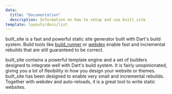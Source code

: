 ```yaml
---
data:
  title: "Documentation"
  description: Information on how to setup and use built_site
template: layouts/docs/list
---
```


built_site is a fast and powerful static site generator built with Dart's build system.
Build tools like [build_runner](https://pub.dev/packages/build_runner) or
[webdev](https://pub.dev/packages/webdev) enable fast and incremental rebuilds that are
still guaranteed to be correct.

built_site contains a powerful template engine and a set of builders designed to integrate
well with Dart's build system.
It is fairly unopinionated, giving you a lot of flexibility in how you design your website
or themes.
built_site has been designed to enable very small and incremental rebuilds. Together with
webdev and auto-reloads, it is a great tool to write static websites.
